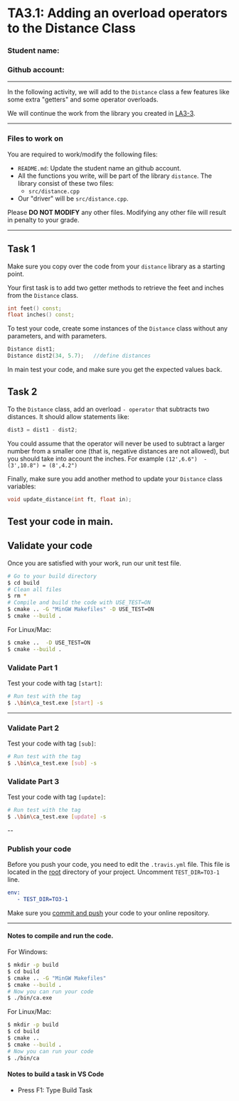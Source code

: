 # TA3.1: Adding an overload operators to the Distance Class 

### Student name:

### Github account:
---
In the following activity, we will add to the `Distance` class a few features like some extra "getters" and some operator overloads.

We will continue the work from the library you created in [LA3-3](../LA3-3/README.md). 


---
### Files to work on
You are required to work/modify the following files:
- `README.md`: Update the student name an github account.
- All the functions you write, will be part of the library `distance`. The library consist of these two files: 
  - `src/distance.cpp`
- Our "driver" will be `src/distance.cpp`.

Please **DO NOT MODIFY** any other files. Modifying any other file will result in penalty to your grade.

---
## Task 1
Make sure you copy over the code from your `distance` library as a starting point. 

Your first task is to add two getter methods to retrieve the feet and inches from the `Distance` class.
```cpp
int feet() const;
float inches() const;
```
To test your code, create some instances of the `Distance` class without any parameters, and with parameters. 
```cpp
Distance dist1;
Distance dist2(34, 5.7);   //define distances
```
In main test your code, and make sure you get the expected values back. 


## Task 2
To the `Distance` class, add an overload `- operator` that subtracts two distances. It should allow statements like: 
```cpp
dist3 = dist1 - dist2;
```
You could assume that the operator will never be used to subtract a larger number from a smaller one (that is, negative distances are not allowed), but you should take into account the inches. For example
`(12',6.6")  -  (3',10.8") = (8',4.2")`

Finally, make sure you add another method to update your `Distance` class variables:
```cpp
void update_distance(int ft, float in); 
```

Test your code in main.
---


## Validate your code
Once you are satisfied with your work, run our unit test file.
```bash
# Go to your build directory
$ cd build
# Clean all files
$ rm *
# Compile and build the code with USE_TEST=ON
$ cmake .. -G "MinGW Makefiles" -D USE_TEST=ON
$ cmake --build .
```
For Linux/Mac:
```bash
$ cmake ..  -D USE_TEST=ON
$ cmake --build .
```
 
### Validate Part 1
Test your code with tag `[start]`:
```bash
# Run test with the tag 
$ .\bin\ca_test.exe [start] -s
```
---
### Validate Part 2
Test your code with tag `[sub]`:
```bash
# Run test with the tag 
$ .\bin\ca_test.exe [sub] -s
```

### Validate Part 3
Test your code with tag `[update]`:
```bash
# Run test with the tag 
$ .\bin\ca_test.exe [update] -s
```

--
### Publish your code
Before you push your code, you need to edit the `.travis.yml` file. This file is located in the [root](../.travis.yml)
directory of your project. Uncomment `TEST_DIR=TO3-1` line. 

```CMake
env: 
   - TEST_DIR=TO3-1
```

Make sure you [commit and push](https://code.visualstudio.com/docs/editor/versioncontrol) your code to your online repository.

---


#### Notes to compile and run the code.

For Windows:
```bash
$ mkdir -p build
$ cd build
$ cmake .. -G "MinGW Makefiles"
$ cmake --build .
# Now you can run your code
$ ./bin/ca.exe
```
For Linux/Mac:
```bash
$ mkdir -p build
$ cd build
$ cmake ..
$ cmake --build .
# Now you can run your code
$ ./bin/ca
```
#### Notes to build a task in VS Code

- Press F1: Type Build Task